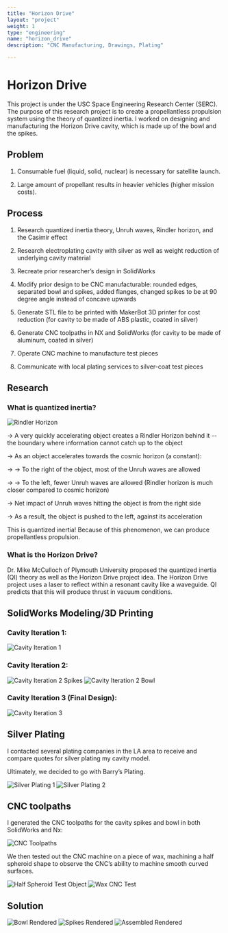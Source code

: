 ```yaml
---
title: "Horizon Drive"
layout: "project"
weight: 1
type: "engineering"
name: "horizon_drive"
description: "CNC Manufacturing, Drawings, Plating"

---
```


# Horizon Drive

This project is under the USC Space Engineering Research Center (SERC). The purpose of this research project is to create a propellantless propulsion system using the theory of quantized inertia. I worked on designing and manufacturing the Horizon Drive cavity, which is made up of the bowl and the spikes.

## Problem

1) Consumable fuel (liquid, solid, nuclear) is necessary for satellite launch.

2) Large amount of propellant results in heavier vehicles (higher mission costs).


## Process

1) Research quantized inertia theory, Unruh waves, Rindler horizon, and the Casimir effect

2) Research electroplating cavity with silver as well as weight reduction of underlying cavity material

3) Recreate prior researcher’s design in SolidWorks

4) Modify prior design to be CNC manufacturable: rounded edges, separated bowl and spikes, added flanges, changed spikes to be at 90 degree angle instead of concave upwards

5) Generate STL file to be printed with MakerBot 3D printer for cost reduction (for cavity to be made of ABS plastic, coated in silver)

6) Generate CNC toolpaths in NX and SolidWorks (for cavity to be made of aluminum, coated in silver)

7) Operate CNC machine to manufacture test pieces

8) Communicate with local plating services to silver-coat test pieces


## Research

### What is quantized inertia?

![Rindler Horizon](/img/rindler.png)


→ A very quickly accelerating object creates a Rindler Horizon behind it -- the boundary where information cannot catch up to the object

→ As an object accelerates towards the cosmic horizon (a constant):

→ → To the right of the object, most of the Unruh waves are allowed

→ → To the left, fewer Unruh waves are allowed (Rindler horizon is much closer compared to cosmic horizon)

→ Net impact of Unruh waves hitting the object is from the right side

→ As a result, the object is pushed to the left, against its acceleration


This is quantized inertia! Because of this phenomenon, we can produce propellantless propulsion.


### What is the Horizon Drive?

Dr. Mike McCulloch of Plymouth University proposed the quantized inertia (QI) theory as well as the Horizon Drive project idea. The Horizon Drive project uses a laser to reflect within a resonant cavity like a waveguide. QI predicts that this will produce thrust in vacuum conditions.


## SolidWorks Modeling/3D Printing


### Cavity Iteration 1:
![Cavity Iteration 1](/img/oldcavity.png)


### Cavity Iteration 2:
![Cavity Iteration 2 Spikes](/img/cavity2spikes.png)
![Cavity Iteration 2 Bowl](/img/cavity2bowl.png)



### Cavity Iteration 3 (Final Design):
![Cavity Iteration 3](/img/cavityfinal.png)


## Silver Plating

I contacted several plating companies in the LA area to receive and compare quotes for silver plating my cavity model.

Ultimately, we decided to go with Barry’s Plating.

![Silver Plating 1](/img/IMG_3671.jpg)
![Silver Plating 2](/img/IMG_3672.jpg)

## CNC toolpaths

I generated the CNC toolpaths for the cavity spikes and bowl in both SolidWorks and Nx:

![CNC Toolpaths](/img/cnc.png)


We then tested out the CNC machine on a piece of wax, machining a half spheroid shape to observe the CNC’s ability to machine smooth curved surfaces.


![Half Spheroid Test Object](/img/halfspheroid.png)
![Wax CNC Test](/img/wax.jpg)

## Solution

![Bowl Rendered](/img/bowlrendered.png)
![Spikes Rendered](/img/spikesrendered.png)
![Assembled Rendered](/img/engineering/horizon_drive/main.png)
